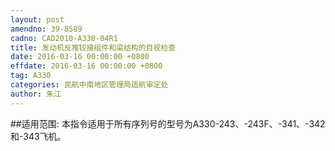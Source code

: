 ```yaml
---
layout: post
amendno: 39-8589
cadno: CAD2010-A330-04R1
title: 发动机反推铰接组件和梁结构的目视检查
date: 2016-03-16 00:00:00 +0800
effdate: 2016-03-16 00:00:00 +0800
tag: A330
categories: 民航中南地区管理局适航审定处
author: 朱江
---
```


##适用范围:
本指令适用于所有序列号的型号为A330-243、-243F、-341、-342和-343飞机。

